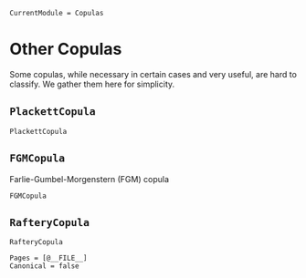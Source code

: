 ```@meta
CurrentModule = Copulas
```

# Other Copulas

Some copulas, while necessary in certain cases and very useful, are hard to classify. We gather them here for simplicity. 

## `PlackettCopula`

```@docs
PlackettCopula
```

## `FGMCopula`

Farlie-Gumbel-Morgenstern (FGM) copula

```@docs
FGMCopula
```

## `RafteryCopula`

```@docs
RafteryCopula
```

```@bibliography
Pages = [@__FILE__]
Canonical = false
```
